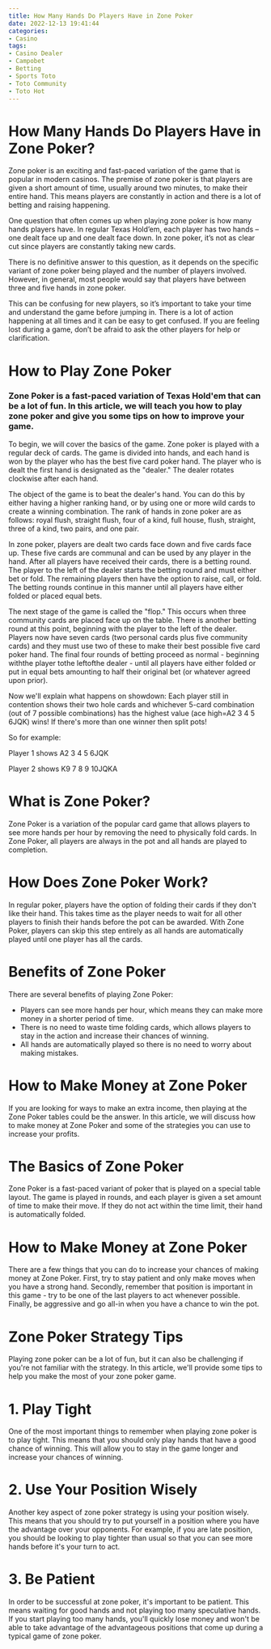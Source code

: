 ```yaml
---
title: How Many Hands Do Players Have in Zone Poker
date: 2022-12-13 19:41:44
categories:
- Casino
tags:
- Casino Dealer
- Campobet
- Betting
- Sports Toto
- Toto Community
- Toto Hot
---
```



#  How Many Hands Do Players Have in Zone Poker?

Zone poker is an exciting and fast-paced variation of the game that is popular in modern casinos. The premise of zone poker is that players are given a short amount of time, usually around two minutes, to make their entire hand. This means players are constantly in action and there is a lot of betting and raising happening.

One question that often comes up when playing zone poker is how many hands players have. In regular Texas Hold’em, each player has two hands – one dealt face up and one dealt face down. In zone poker, it’s not as clear cut since players are constantly taking new cards.

There is no definitive answer to this question, as it depends on the specific variant of zone poker being played and the number of players involved. However, in general, most people would say that players have between three and five hands in zone poker.

This can be confusing for new players, so it’s important to take your time and understand the game before jumping in. There is a lot of action happening at all times and it can be easy to get confused. If you are feeling lost during a game, don’t be afraid to ask the other players for help or clarification.

#  How to Play Zone Poker

### Zone Poker is a fast-paced variation of Texas Hold'em that can be a lot of fun. In this article, we will teach you how to play zone poker and give you some tips on how to improve your game.

To begin, we will cover the basics of the game. Zone poker is played with a regular deck of cards. The game is divided into hands, and each hand is won by the player who has the best five card poker hand. The player who is dealt the first hand is designated as the "dealer." The dealer rotates clockwise after each hand.

The object of the game is to beat the dealer's hand. You can do this by either having a higher ranking hand, or by using one or more wild cards to create a winning combination. The rank of hands in zone poker are as follows: royal flush, straight flush, four of a kind, full house, flush, straight, three of a kind, two pairs, and one pair.

In zone poker, players are dealt two cards face down and five cards face up. These five cards are communal and can be used by any player in the hand. After all players have received their cards, there is a betting round. The player to the left of the dealer starts the betting round and must either bet or fold. The remaining players then have the option to raise, call, or fold. The betting rounds continue in this manner until all players have either folded or placed equal bets.

The next stage of the game is called the "flop." This occurs when three community cards are placed face up on the table. There is another betting round at this point, beginning with the player to the left of the dealer. Players now have seven cards (two personal cards plus five community cards) and they must use two of these to make their best possible five card poker hand. The final four rounds of betting proceed as normal - beginning withthe player tothe leftofthe dealer - until all players have either folded or put in equal bets amounting to half their original bet (or whatever agreed upon prior).

Now we'll explain what happens on showdown: Each player still in contention shows their two hole cards and whichever 5-card combination (out of 7 possible combinations) has the highest value (ace high=A2 3 4 5 6JQK) wins! If there's more than one winner then split pots! 

 

 So for example: 

Player 1 shows A2 3 4 5 6JQK 

Player 2 shows K9 7 8 9 10JQKA

#  What is Zone Poker?

Zone Poker is a variation of the popular card game that allows players to see more hands per hour by removing the need to physically fold cards. In Zone Poker, all players are always in the pot and all hands are played to completion.

# How Does Zone Poker Work?

In regular poker, players have the option of folding their cards if they don't like their hand. This takes time as the player needs to wait for all other players to finish their hands before the pot can be awarded. With Zone Poker, players can skip this step entirely as all hands are automatically played until one player has all the cards.

# Benefits of Zone Poker

There are several benefits of playing Zone Poker:

- Players can see more hands per hour, which means they can make more money in a shorter period of time.
- There is no need to waste time folding cards, which allows players to stay in the action and increase their chances of winning.
- All hands are automatically played so there is no need to worry about making mistakes.

#  How to Make Money at Zone Poker

If you are looking for ways to make an extra income, then playing at the Zone Poker tables could be the answer. In this article, we will discuss how to make money at Zone Poker and some of the strategies you can use to increase your profits.

# The Basics of Zone Poker

Zone Poker is a fast-paced variant of poker that is played on a special table layout. The game is played in rounds, and each player is given a set amount of time to make their move. If they do not act within the time limit, their hand is automatically folded.

# How to Make Money at Zone Poker

There are a few things that you can do to increase your chances of making money at Zone Poker. First, try to stay patient and only make moves when you have a strong hand. Secondly, remember that position is important in this game - try to be one of the last players to act whenever possible. Finally, be aggressive and go all-in when you have a chance to win the pot.

#  Zone Poker Strategy Tips

Playing zone poker can be a lot of fun, but it can also be challenging if you're not familiar with the strategy. In this article, we'll provide some tips to help you make the most of your zone poker game.

# 1. Play Tight

One of the most important things to remember when playing zone poker is to play tight. This means that you should only play hands that have a good chance of winning. This will allow you to stay in the game longer and increase your chances of winning.

# 2. Use Your Position Wisely

Another key aspect of zone poker strategy is using your position wisely. This means that you should try to put yourself in a position where you have the advantage over your opponents. For example, if you are late position, you should be looking to play tighter than usual so that you can see more hands before it's your turn to act.

# 3. Be Patient

In order to be successful at zone poker, it's important to be patient. This means waiting for good hands and not playing too many speculative hands. If you start playing too many hands, you'll quickly lose money and won't be able to take advantage of the advantageous positions that come up during a typical game of zone poker.